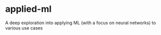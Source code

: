 # applied-ml
A deep exploration into applying ML (with a focus on neural networks) to various use cases
